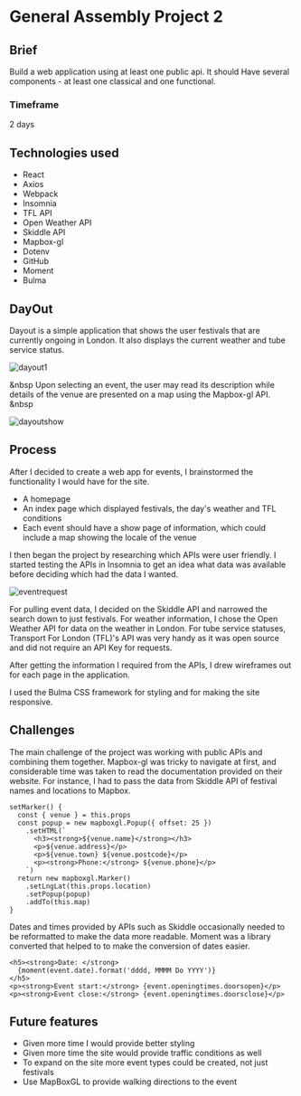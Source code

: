 # General Assembly Project 2

## Brief
Build a web application using at least one public api. It should Have
several components - at least one classical and one functional.

### Timeframe
2 days

## Technologies used

* React
* Axios
* Webpack
* Insomnia
* TFL API
* Open Weather API
* Skiddle API
* Mapbox-gl
* Dotenv
* GitHub
* Moment
* Bulma

## DayOut

Dayout is a simple application that shows the user festivals that are currently ongoing in London. It also displays the current weather and tube service status.

![dayout1](https://user-images.githubusercontent.com/29276064/57707760-18694180-7660-11e9-8800-d7f8b724f65d.png)

&nbsp
Upon selecting an event, the user may read its description while details of the venue are presented on a map using the Mapbox-gl API.
&nbsp

![dayoutshow](https://user-images.githubusercontent.com/29276064/57706775-4d749480-765e-11e9-9f83-b6b36b40a53b.png)

## Process
After I decided to create a web app for events, I brainstormed the functionality I would have for the site.

- A homepage
- An index page which displayed festivals, the day's weather and TFL conditions
- Each event should have a show page of information, which could include a map showing the locale of the venue

I then began the project by researching which APIs were user friendly.
I started testing the APIs in Insomnia to get an idea what data was available before deciding which had the data I wanted.

![eventrequest](https://user-images.githubusercontent.com/29276064/57707002-c4aa2880-765e-11e9-9dca-af4a4cdad37a.png)

For pulling event data, I decided on the Skiddle API and narrowed the search down to just festivals. For weather information, I chose the Open Weather API for data on the weather in London. For tube service statuses, Transport For London (TFL)'s API was very handy as it was open source and did not require an API Key for requests.

After getting the information I required from the APIs, I drew wireframes out for each page in the application.

I used the Bulma CSS framework for styling and for making the site responsive.

## Challenges

The main challenge of the project was working with public APIs and combining them together. Mapbox-gl was tricky to navigate at first, and considerable time was taken to read the documentation provided on their website. For instance, I had to pass the data from Skiddle API of festival names and locations to Mapbox.

~~~
setMarker() {
  const { venue } = this.props
  const popup = new mapboxgl.Popup({ offset: 25 })
    .setHTML(`
      <h3><strong>${venue.name}</strong></h3>
      <p>${venue.address}</p>
      <p>${venue.town} ${venue.postcode}</p>
      <p><strong>Phone:</strong> ${venue.phone}</p>
    `)
  return new mapboxgl.Marker()
    .setLngLat(this.props.location)
    .setPopup(popup)
    .addTo(this.map)
}
~~~

Dates and times provided by APIs such as Skiddle occasionally needed to be reformatted to make the data more readable. Moment was a library converted that helped to to make the conversion of dates easier.

~~~
<h5><strong>Date: </strong>
  {moment(event.date).format('dddd, MMMM Do YYYY')}
</h5>
<p><strong>Event start:</strong> {event.openingtimes.doorsopen}</p>
<p><strong>Event close:</strong> {event.openingtimes.doorsclose}</p>
~~~

## Future features

- Given more time I would provide better styling
- Given more time the site would provide traffic conditions as well
- To expand on the site more event types could be created, not just festivals
- Use MapBoxGL to provide walking directions to the event
